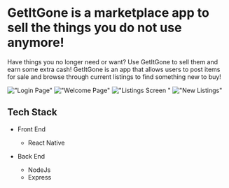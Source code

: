 # GetItGone is a marketplace app to sell the things you do not use anymore!
  Have things you no longer need or want? Use GetItGone to sell them and earn some extra cash! GetItGone is an app that allows users to post items for sale and browse through current listings to find something new to buy!
  
  !["Login Page"](https://github.com/JaycobDuffel/JaycobDuffel.github.io/blob/master/images/giglogin.jpg?raw=true)
!["Welcome Page"](https://github.com/JaycobDuffel/JaycobDuffel.github.io/blob/master/images/gighome.jpg?raw=true)
!["Listings Screen "](https://github.com/JaycobDuffel/JaycobDuffel.github.io/blob/master/images/giglisting.jpg?raw=true)
!["New Listings"](https://github.com/JaycobDuffel/JaycobDuffel.github.io/blob/master/images/gigaddlisting.jpg?raw=true)

## Tech Stack

- Front End
  - React Native
  
  
- Back End
  - NodeJs
  - Express
